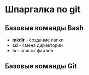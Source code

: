 # Шпаргалка по git
## Базовые команды Bash
- **mkdir** - создание папки
- **cd** - смена директории
- **ls** - список файлов
## Базовые команды Git